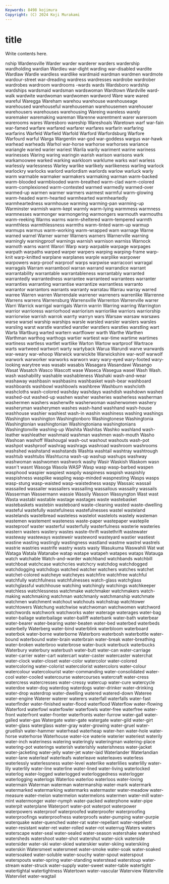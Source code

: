 ```yaml
---
Keywords: 8498 kojimura
Copyright: (C) 2024 Koji Murakami
---
```


# title

Write contents here.



nship Wardensville Warder warder warderer warders wardership wardholding wardian Wardieu
war-dight warding war-disabled wardite Wardlaw Wardle wardless wardlike wardmaid wardman
wardmen wardmote wardour-street war-dreading wardress wardresses wardrobe wardrober wardrobes wardroom
wardrooms -wards wards Wardsboro wardship wardships wardsmaid wardsman wardswoman Wardtown
Wardville ward-walk wardwite wardwoman wardwomen wardword Ware ware wared wareful
Waregga Wareham warehou warehouse warehouseage warehoused warehouseful warehouseman warehousemen warehouser
warehousers warehouses warehousing Wareing wareless warely waremaker waremaking wareman Warenne
warentment warer wareroom warerooms wares Waresboro wareship Wareshoals Waretown warf
war-fain war-famed warfare warfared warfarer warfares warfarin warfaring warfarins Warfeld
Warfield Warfold Warford Warfordsburg Warfore Warfourd warful Warga Wargentin war-god
war-goddess wargus war-hawk warhead warheads Warhol war-horse warhorse warhorses wariance
wariangle waried warier wariest Warila warily wariment warine wariness warinesses
Waring waring waringin warish warison warisons wark warkamoowee warked warking
warkloom warklume warks warl warless warlessly warlessness Warley warlike warlikely
warlikeness warling warlock warlockry warlocks warlord warlordism warlords warlow warluck
warly warm warmable warmaker warmakers warmaking warman warm-backed warm-blooded warmblooded
warm-breathed warm-clad warm-colored warm-complexioned warm-contested warmed warmedly warmed-over warmed-up warmen
warmer warmers warmest warmful warm-glowing warm-headed warm-hearted warmhearted warmheartedly warmheartedness
warmhouse warming warming-pan warming-up Warminster warmish warm-kept warmly warm-lying warmmess
warmness warmnesses warmonger warmongering warmongers warmouth warmouths warm-reeking Warms warms
warm-sheltered warm-tempered warmth warmthless warmthlessness warmths warm-tinted warm-up warmup warmups
warmus warm-working warm-wrapped warn warnage Warne warned warnel Warner warner
Warners warners Warnerville warning warningly warningproof warnings warnish warnison warniss
Warnock warnoth warns warnt Warori Warp warp warpable warpage warpages
warpath warpaths warped warper warpers warping warping-frame warp-knit warp-knitted warplane
warplanes warple warplike warpower warpowers warp-proof warproof warps warpwise warracoori
warragal warragals Warram warrambool warran warrand warrandice warrant warrantability warrantable
warrantableness warrantably warranted warrantedly warrantedness warrantee warranteed warrantees warranter warranties
warranting warrantise warrantize warrantless warranto warrantor warrantors warrants warranty warratau
Warrau warray warred warree Warren warren Warrendale warrener warreners warrenlike
Warrenne Warrens warrens Warrensburg Warrensville Warrenton Warrenville warrer Warri Warrick
warrigal warrigals Warrin warrin Warring warring Warrington warrior warrioress warriorhood
warriorism warriorlike warriors warriorship warriorwise warrish warrok warrty warryn wars
Warsaw warsaw warsaws warse warsel warship warships warsle warsled warsler
warslers warsles warsling warst warstle warstled warstler warstlers warstles warstling
wart Warta Wartburg warted wartern wartflower warth Warthe Warthen Warthman
warthog warthogs wartier wartiest war-time wartime wartimes wartiness wartless wartlet
wartlike Warton Wartow wartproof Wartrace warts wartweed wartwort warty wartyback
Warua Warundi warve warwards war-weary war-whoop Warwick warwickite Warwickshire war-wolf
warwolf warwork warworker warworks warworn wary wary-eyed wary-footed wary-looking warytree
was wasabi wasabis Wasagara Wasandawi Wasango Wasat Wasatch Wasco Wascott
wase Waseca Wasegua wasel Wash Wash. wash washability washable washableness
Washaki wash-and-wear washaway washbasin washbasins washbasket wash-bear washboard washboards washbowl
washbowls washbrew Washburn washcloth washcloths wash-colored washday washdays washdish washdown
washed washed-out washed-up washen washer washeries washerless washerman washermen washers
washerwife washerwoman washerwomen washery washeryman washerymen washes wash-hand washhand wash-house
washhouse washier washiest wash-in washin washiness washing washings Washington washington
Washingtonboro Washingtonese Washingtonia Washingtonian washingtonian Washingtoniana washingtonians Washingtonville washing-up Washita
Washitas Washko washland wash-leather washleather washmaid washman washmen wash-mouth Washo
Washoan washoff Washougal wash-out washout washouts wash-pot washpot washproof washrag
washrags washroad washroom washrooms washshed washstand washstands Washta washtail washtray
washtrough washtub washtubs Washtucna wash-up washup washups washway washwoman washwomen
washwork washy Wasir Waskish Waskom wasn wasn't wasnt Wasoga Wasola
WASP Wasp wasp wasp-barbed waspen wasphood waspier waspiest waspily waspiness
waspish waspishly waspishness wasplike waspling wasp-minded waspnesting Wasps wasps wasp-stung
wasp-waisted wasp-waistedness waspy Wassaic wassail wassailed wassailer wassailers wassailing wassailous
wassailry wassails Wasserman Wassermann wassie Wassily Wasson Wassyngton Wast wast
Wasta wastabl wastable wastage wastages waste wastebasket wastebaskets wastebin wasteboard
waste-cleaning wasted waste-dwelling wasteful wastefully wastefulness wastefulnesses wastel wasteland wastelands
wastelbread wasteless wastelot wastelots wastely wasteman wastemen wastement wasteness waste-paper
wastepaper wastepile wasteproof waster wasterful wasterfully wasterfulness wasterie wasteries wastern
wasters wastery wastes waste-thrift wastethrift wastewater wasteway wasteways wasteweir wasteword
wasteyard wastier wastiest wastine wasting wastingly wastingness wastland wastme wastrel
wastrels wastrie wastries wastrife wastry wasts wasty Wasukuma Waswahili Wat
wat Wataga Watala Watanabe watap watape watapeh watapes wataps Watauga
watch watchable Watch-and-warder watchband watchbands watchbill watchboat watchcase watchcries watchcry
watchdog watchdogged watchdogging watchdogs watched watcher watchers watches watchet watchet-colored
watcheye watcheyes watchfire watchfree watchful watchfully watchfulness watchfulnesses watch-glass watchglass
watchglassful watchhouse watching watchingly watchings watchkeeper watchless watchlessness watchmake watchmaker
watchmakers watch-making watchmaking watchman watchmanly watchmanship watchmate watchmen watchment watchout
watchouts watchstrap watchtower watchtowers Watchung watchwise watchwoman watchwomen watchword watchwords
watchwork watchworks water waterage waterages water-bag water-bailage waterbailage water-bailiff waterbank
water-bath waterbear water-bearer water-bearing water-beaten water-bed waterbed waterbeds waterbelly Waterberg
water-bind waterblink waterbloom waterboard waterbok water-borne waterborne Waterboro waterbosh waterbottle
water-bound waterbound water-brain waterbrain water-break water-breathing water-broken waterbroo waterbrose water-buck
waterbuck waterbucks Waterbury waterbury waterbush water-butt water-can water-carriage water-carrier water-cart
watercart water-caster watercaster waterchat water-clock water-closet water-color watercolor water-colored watercoloring
water-colorist watercolorist watercolors water-colour watercolour watercolourist water-commanding water-consolidated water-cool water-cooled
watercourse watercourses watercraft water-cress watercress watercresses water-cressy watercup water-cure watercycle
waterdoe water-dog waterdog waterdogs water-drinker water-drinking water-drop waterdrop water-dwelling watered
watered-down Wateree water-engine Waterer waterer waterers waterfall waterfalls water-fast waterfinder
water-finished water-flood waterflood Waterflow water-flowing Waterford waterfowl waterfowler waterfowls water-free
waterfree water-front waterfront water-fronter waterfronts water-furrow water-gall water-galled water-gas Watergate
water-gate watergate water-gild water-girt water-glass waterglass water-gray water-growing water-gruel water-gruellish
water-hammer waterhead waterheap water-hen water-hole water-horse waterhorse Waterhouse water-ice waterie
waterier wateriest waterily water-inch wateriness watering wateringly wateringman watering-place watering-pot
waterings waterish waterishly waterishness water-jacket water-jacketing water-jelly water-jet water-laid Waterlander
Waterlandian water-lane waterleaf waterleafs waterleave waterleaves waterless waterlessly waterlessness water-level
waterlike waterlilies waterlilly water-lily waterlily water-line waterline water-lined water-living waterlocked
waterlog water-logged waterlogged waterloggedness waterlogger waterlogging waterlogs Waterloo waterloo waterloos
water-loving watermain Waterman waterman watermanship water-mark watermark watermarked watermarking watermarks
watermaster water-meadow water-measure water-melon watermelon watermelons watermen water-mill water-mint watermonger
water-nymph water-packed waterphone water-pipe waterpit waterplane Waterport water-pot waterpot waterpower
waterpowers waterproof waterproofed waterproofer waterproofing waterproofings waterproofness waterproofs water-pumping water-purpie
waterquake water-quenched water-rat water-repellant water-repellent water-resistant water-ret water-rolled water-rot waterrug
Waters waters waterscape water-seal water-sealed water-season watershake watershed watersheds watershoot
water-shot watershut water-sick waterside watersider water-ski water-skied waterskier water-skiing waterskiing
waterskin Watersmeet watersmeet water-smoke water-soak water-soaked watersoaked water-soluble water-souchy water-spout
waterspout waterspouts water-spring water-standing waterstead waterstoup water-stream water-struck water-supply water-sweet
water-table watertight watertightal watertightness Watertown water-vascular Waterview Waterville Watervliet water-wagtail
